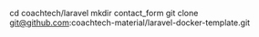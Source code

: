 cd coachtech/laravel
mkdir contact_form
git clone git@github.com:coachtech-material/laravel-docker-template.git
